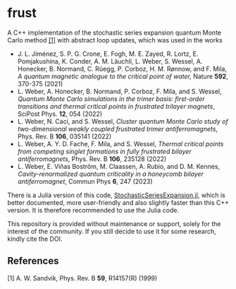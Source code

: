 # frust

A C++ implementation of the stochastic series expansion quantum Monte Carlo method [[1]](#1) with abstract loop updates, which was used in the works

- J. L. Jiménez, S. P. G. Crone, E. Fogh, M. E. Zayed, R. Lortz, E. Pomjakushina, K. Conder, A. M. Läuchli, L. Weber, S. Wessel, A. Honecker, B. Normand, C. Rüegg, P. Corboz, H. M. Rønnow, and F. Mila,
  *A quantum magnetic analogue to the critical point of water,*
  Nature **592**, 370-375 (2021)
- L. Weber, A. Honecker, B. Normand, P. Corboz, F. Mila, and S. Wessel,
  *Quantum Monte Carlo simulations in the trimer basis: first-order transitions and thermal critical points in frustrated trilayer magnets*,
  SciPost Phys. **12**, 054 (2022)
- L. Weber, N. Caci, and S. Wessel,
  *Cluster quantum Monte Carlo study of two-dimensional weakly coupled frustrated trimer antiferromagnets*,
  Phys. Rev. B **106**, 035141 (2022)
- L. Weber, A. Y. D. Fache, F. Mila, and S. Wessel,
  *Thermal critical points from competing singlet formations in fully frustrated bilayer antiferromagnets*,
  Phys. Rev. B **106**, 235128 (2022)
- L. Weber, E. Viñas Boström, M. Claassen, A. Rubio, and D. M. Kennes,
  *Cavity-renormalized quantum criticality in a honeycomb bilayer antiferromagnet*,
  Commun Phys **6**, 247 (2023)

There is a Julia version of this code, [StochasticSeriesExpansion.jl](https://github.com/lukas-weber/StochasticSeriesExpansion.jl), which is better documented, more user-friendly and also slightly faster than this C++ version. It is therefore recommended to use the Julia code.

This repository is provided without maintenance or support, solely for the interest of the community. If you still decide to use it for some research, kindly cite the DOI.

## References
<a id="1">[1]</a> A. W. Sandvik, Phys. Rev. B **59**, R14157(R) (1999)
